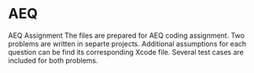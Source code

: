 # AEQ
AEQ Assignment
The files are prepared for AEQ coding assignment.
Two problems are written in separte projects. Additional assumptions for each question can be find its corresponding Xcode file. 
Several test cases are included for both problems. 
